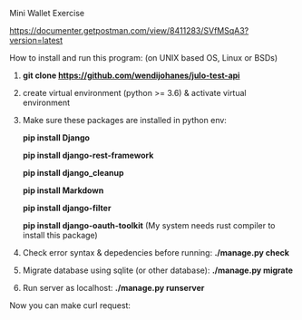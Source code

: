 Mini Wallet Exercise

https://documenter.getpostman.com/view/8411283/SVfMSqA3?version=latest

How to install and run this program: (on UNIX based OS, Linux or BSDs)
1. **git clone https://github.com/wendijohanes/julo-test-api**
2. create virtual environment (python >= 3.6) & activate virtual environment
3. Make sure these packages are installed in python env:

   **pip install Django**
  
   **pip install django-rest-framework**
  
   **pip install django_cleanup**
  
   **pip install Markdown**
  
   **pip install django-filter**
  
   **pip install django-oauth-toolkit** (My system needs rust compiler to install this package)
  
  
 4. Check error syntax & depedencies before running: **./manage.py check**
 5. Migrate database using sqlite (or other database): **./manage.py migrate**
 6. Run server as localhost: **./manage.py runserver**

Now you can make curl request:

